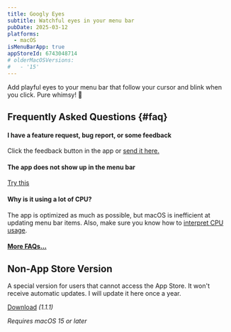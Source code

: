 ```yaml
---
title: Googly Eyes
subtitle: Watchful eyes in your menu bar
pubDate: 2025-03-12
platforms:
  - macOS
isMenuBarApp: true
appStoreId: 6743048714
# olderMacOSVersions:
#   - '15'
---
```


Add playful eyes to your menu bar that follow your cursor and blink when you click. Pure whimsy! 👀

## Frequently Asked Questions {#faq}

#### I have a feature request, bug report, or some feedback

Click the feedback button in the app or [send it here.](https://sindresorhus.com/feedback?product=Googly%20Eyes&referrer=Website-FAQ)

#### The app does not show up in the menu bar

[Try this](/apps/faq#app-not-showing-in-menu-bar)

#### Why is it using a lot of CPU?

The app is optimized as much as possible, but macOS is inefficient at updating menu bar items. Also, make sure you know how to [interpret CPU usage](/apps/faq#high-cpu).

#### [More FAQs…](/apps/faq)

<!-- ## Older Versions

- []() for macOS 15+ -->

## Non-App Store Version

A special version for users that cannot access the App Store. It won't receive automatic updates. I will update it here once a year.

[Download](https://www.dropbox.com/scl/fi/pyxs34muy524a1irxtn05/Googly-Eyes-1.1.1-1742015870.zip?rlkey=k4sn2jq9xmmvqrd3kxdb0gb5l&raw=1) *(1.1.1)*

*Requires macOS 15 or later*

<script type="module" is:inline>
// Only the core measurements
const CONSTANTS = {
	EYE: {
		DIAMETER: 60,
		TOP: 96,
		LEFT: {
			LEFT_EYE: 74,
			RIGHT_EYE: 151
		}
	},
	PUPIL: {
		SIZE: 20
	}
};

// Derived measurements
const EYE_RADIUS = CONSTANTS.EYE.DIAMETER / 2;
// Maximum travel is eye radius minus pupil radius to keep pupil fully inside
const MAX_PUPIL_TRAVEL = EYE_RADIUS - (CONSTANTS.PUPIL.SIZE / 2);

// Replace the image source
const img = document.querySelector('img[src$="icon.png"]');
img.src = '/apps/googly-eyes/icon-no-pupils.png';

// Create and position pupils
const container = document.createElement('div');
container.style.cssText = `
	position: relative;
	width: ${img.width}px;
	height: ${img.height}px;
	display: inline-block;
`;

img.parentNode.insertBefore(container, img);
container.appendChild(img);

// Add keyframes for touch devices
const style = document.createElement('style');
style.textContent = `
	@keyframes rollEyes {
		0% { transform: translate(-50%, -50%) rotate(0deg) translate(${MAX_PUPIL_TRAVEL}px) rotate(0deg); }
		25% { transform: translate(-50%, -50%) rotate(90deg) translate(${MAX_PUPIL_TRAVEL}px) rotate(-90deg); }
		50% { transform: translate(-50%, -50%) rotate(180deg) translate(${MAX_PUPIL_TRAVEL}px) rotate(-180deg); }
		75% { transform: translate(-50%, -50%) rotate(270deg) translate(${MAX_PUPIL_TRAVEL}px) rotate(-270deg); }
		100% { transform: translate(-50%, -50%) rotate(360deg) translate(${MAX_PUPIL_TRAVEL}px) rotate(-360deg); }
	}
`;
document.head.appendChild(style);

// Debug bounds
const createEyeBound = (left) => {
	const eyeBound = document.createElement('div');
	eyeBound.style.cssText = `
		position: absolute;
		width: ${CONSTANTS.EYE.DIAMETER}px;
		height: ${CONSTANTS.EYE.DIAMETER}px;
		border: 2px solid rgba(255, 0, 0, 0.5);
		background: rgba(255, 0, 0, 0.1);
		border-radius: 50%;
		top: ${CONSTANTS.EYE.TOP}px;
		left: ${left}px;
		transform: translate(-50%, -50%);
		pointer-events: none;
	`;
	return eyeBound;
};

const leftEyeBound = createEyeBound(CONSTANTS.EYE.LEFT.LEFT_EYE);
const rightEyeBound = createEyeBound(CONSTANTS.EYE.LEFT.RIGHT_EYE);

// Debug.
// container.appendChild(leftEyeBound);
// container.appendChild(rightEyeBound);

const createPupil = (left) => {
	const pupil = document.createElement('div');
	pupil.style.cssText = `
		position: absolute;
		width: ${CONSTANTS.PUPIL.SIZE}px;
		height: ${CONSTANTS.PUPIL.SIZE}px;
		background: black;
		border-radius: 50%;
		top: ${CONSTANTS.EYE.TOP}px;
		left: ${left}px;
		transform: translate(-50%, -50%);
	`;
	return pupil;
};

const leftPupil = createPupil(CONSTANTS.EYE.LEFT.LEFT_EYE);
const rightPupil = createPupil(CONSTANTS.EYE.LEFT.RIGHT_EYE);

container.appendChild(leftPupil);
container.appendChild(rightPupil);

// Check if it's a touch device
const isTouchDevice = ('ontouchstart' in window) || (navigator.maxTouchPoints > 0);

if (isTouchDevice) {
	const leftSpeed = 2 + Math.random() * 2;
	const rightSpeed = 2 + Math.random() * 2;

	style.textContent = `
		@keyframes rollLeftEye {
			0% { transform: translate(-50%, -50%) rotate(0deg) translate(${MAX_PUPIL_TRAVEL}px) rotate(0deg); }
			100% { transform: translate(-50%, -50%) rotate(360deg) translate(${MAX_PUPIL_TRAVEL}px) rotate(-360deg); }
		}
		@keyframes rollRightEye {
			0% { transform: translate(-50%, -50%) rotate(0deg) translate(${MAX_PUPIL_TRAVEL}px) rotate(0deg); }
			100% { transform: translate(-50%, -50%) rotate(-360deg) translate(${MAX_PUPIL_TRAVEL}px) rotate(360deg); }
		}
	`;

	leftPupil.style.animation = `rollLeftEye ${leftSpeed}s linear infinite`;
	rightPupil.style.animation = `rollRightEye ${rightSpeed}s linear infinite`;
} else {
	let isFirstMove = true;

	function updatePupils(mouseX, mouseY) {
		const rect = container.getBoundingClientRect();

		for (const [index, pupil] of [leftPupil, rightPupil].entries()) {
			const eyeX = rect.left + (index === 0 ? CONSTANTS.EYE.LEFT.LEFT_EYE : CONSTANTS.EYE.LEFT.RIGHT_EYE);
			const eyeY = rect.top + CONSTANTS.EYE.TOP;

			// Vector from eye to mouse
			let x = mouseX - eyeX;
			let y = mouseY - eyeY;

			const distance = Math.sqrt(x * x + y * y);
			if (distance > MAX_PUPIL_TRAVEL) {
				const angle = Math.atan2(y, x);
				x = Math.cos(angle) * MAX_PUPIL_TRAVEL;
				y = Math.sin(angle) * MAX_PUPIL_TRAVEL;
			}

			pupil.style.transform = `translate(calc(-50% + ${x}px), calc(-50% + ${y}px))`;
		}
	}

	const centerX = container.getBoundingClientRect().left + (CONSTANTS.EYE.LEFT.LEFT_EYE + CONSTANTS.EYE.LEFT.RIGHT_EYE) / 2;
	const centerY = container.getBoundingClientRect().top + CONSTANTS.EYE.TOP;
	updatePupils(centerX, centerY);

	document.addEventListener('mousemove', (e) => {
		if (isFirstMove) {
			isFirstMove = false;

			for (const pupil of [leftPupil, rightPupil]) {
				pupil.style.transition = 'transform 0.3s ease-out';
			}

			requestAnimationFrame(() => {
				requestAnimationFrame(() => {
					for (const pupil of [leftPupil, rightPupil]) {
						pupil.style.transition = '';
					}
				});
			});
		}

		updatePupils(e.clientX, e.clientY);
	});
}
</script>
